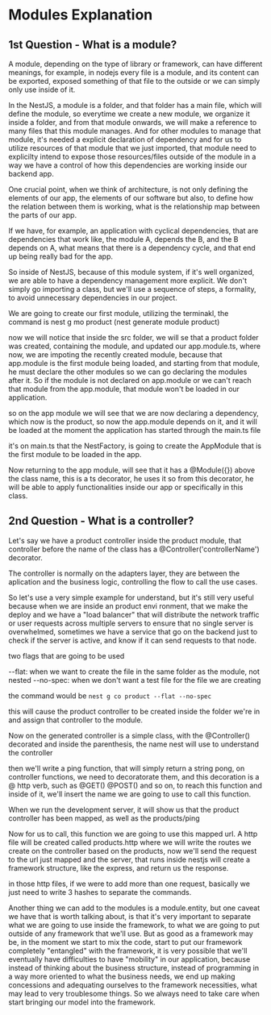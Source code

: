 # Modules Explanation

## 1st Question - What is a module?

A module, depending on the type of library or framework, can have different meanings, for example, in nodejs every file
is a module, and its content can be exported, exposed something of that file to the outside or we can simply only use
inside of it.

In the NestJS, a module is a folder, and that folder has a main file, which will define the module, so everytime we create
a new module, we organize it inside a folder, and from that module onwards, we will make a reference to many files that this
module manages. And for other modules to manage that module, it's needed a explicit declaration of dependency and for us
to utilize resources of that module that we just imported, that module need to explicilty intend to expose those resources/files
outside of the module in a way we have a control of how this dependencies are working inside our backend app.

One crucial point, when we think of architecture, is not only defining the elements of our app, the elements of our software
but also, to define how the relation between them is working, what is the relationship map between the parts of our app.

If we have, for example, an application with cyclical dependencies, that are dependencies that work like, the module A,
depends the B, and the B depends on A, what means that there is a dependency cycle, and that end up being really bad for
the app.

So inside of NestJS, because of this module system, if it's well organized, we are able to have a dependency management
more explicit. We don't simply go importing a class, but we'll use a sequence of steps, a formality, to avoid unnecessary
dependencies in our project.

We are going to create our first module, utilizing the terminakl, the command is
nest g mo product (nest generate module product)

now we will notice that inside the src folder, we will se that a product folder was created, containing the module, and updated
our app.module.ts, where now, we are impoting the recently created module, because that app.module is the first module
being loaded, and starting from that module, he must declare the other modules so we can go declaring the modules after
it. So if the module is not declared on app.module or we can't reach that module from the app.module, that module won't
be loaded in our application.

so on the app module we will see that we are now declaring a dependency, which now is the product, so now the app.module
depends on it, and it will be loaded at the moment the application has started through the main.ts file

it's on main.ts that the NestFactory, is going to create the AppModule that is the first module to be loaded in the app.

Now returning to the app module, will see that it has a @Module({}) above the class name, this is a ts decorator, he uses
it so from this decorator, he will be able to apply functionalities inside our app or specifically in this class.

## 2nd Question - What is a controller?

Let's say we have a product controller inside the product module, that controller before the name of the class has a
@Controller('controllerName') decorator.

The controller is normally on the adapters layer, they are between the aplication and the business logic, controlling the
flow to call the use cases.

So let's use a very simple example for understand, but it's still very useful because when we are inside an product envi
ronment, that we make the deploy and we have a "load balancer" that will distribute the network traffic or user requests
across multiple servers to ensure that no single server is overwhelmed, sometimes we have a service that go on the backend
just to check if the server is active, and know if it can send requests to that node.



two flags that are going to be used

--flat: when we want to create the file in the same folder as the module, not nested
--no-spec: when we don't want a test file for the file we are creating

the command would be `nest g co product --flat --no-spec`

this will cause the product controller to be created inside the folder we're in and assign that controller to the module.

Now on the generated controller is a simple class, with the @Controller() decorated and inside the parenthesis, the name
nest will use to understand the controller

then we'll write a ping function, that will simply return a string pong, on controller functions, we need to decoratorate
them, and this decoration is a @ http verb, such as @GET() @POST() and so on, to reach this function and inside of it, we'll
insert the name we are going to use to call this function. 

When we run the development server, it will show us that the product controller has been mapped, as well as the products/ping

Now for us to call, this function we are going to use this mapped url. A http file will be created called products.http
where we will write the routes we create on the controller based on the products, now we'll send the request to the
url just mapped and the server, that runs inside nestjs will create a framework structure, like the express, and return
us the response.

in those http files, if we were to add more than one request, basically we just need to write 3 hashes to separate the
commands.

Another thing we can add to the modules is a module.entity, but one caveat we have that is worth talking about, is that
it's very important to separate what we are going to use inside the framework, to what we are going to put outside of
any framework that we'll use. But as good as a framework may be, in the moment we start to mix the code, start to put
our framework completely "entangled" with the framework, it is very possible that we'll eventually have difficulties to
have "mobility" in our application, because instead of thinking about the business structure, instead of programming in
a way more oriented to what the business needs, we end up making concessions and adequating ourselves to the framework
necessities, what may lead to very troublesome things. So we always need to take care when start bringing our model into
the framework.


